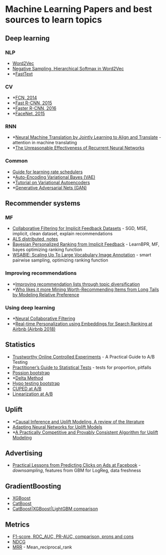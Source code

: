 # Machine Learning Papers and best sources to learn topics

## Deep learning
### NLP
- [Word2Vec](https://arxiv.org/pdf/1301.3781.pdf)
- [Negative Sampling, Hierarchical Softmax in Word2Vec](https://arxiv.org/pdf/1310.4546.pdf)
- *[FastText](https://arxiv.org/pdf/1607.04606.pdf)

### CV
- *[FCN, 2014](https://arxiv.org/pdf/1411.4038.pdf)
- *[Fast R-CNN, 2015](https://arxiv.org/pdf/1504.08083.pdf)
- *[Faster R-CNN, 2016](https://arxiv.org/pdf/1506.01497.pdf)
- *[FaceNet, 2015](https://arxiv.org/pdf/1503.03832.pdf)

### RNN
- *[Neural Machine Translation by Jointly Learning to Align and Translate](https://arxiv.org/abs/1409.0473) - attention in machine translating
- *[The Unreasonable Effectiveness of Recurrent Neural Networks](http://karpathy.github.io/2015/05/21/rnn-effectiveness/)

### Common
- [Guide for learning rate schedulers](https://www.kaggle.com/isbhargav/guide-to-pytorch-learning-rate-scheduling#7.-CyclicLR---triangular2)
- *[Auto-Encoding Variational Bayes (VAE)](https://arxiv.org/pdf/1312.6114.pdf)
- *[Tutorial on Variational Autoencoders](https://arxiv.org/pdf/1606.05908.pdf)
- *[Generative Adversarial Nets (GAN)](https://arxiv.org/pdf/1406.2661.pdf)


## Recommender systems
### MF
- [Collaborative Filtering for Implicit Feedback Datasets](http://yifanhu.net/PUB/cf.pdf) - SGD, MSE, implicit, clean dataset, explain recommendations
- [ALS distributed, notes](http://stanford.edu/~rezab/classes/cme323/S15/notes/lec14.pdf)
- [Bayesian Personalized Ranking from Implicit Feedback](https://arxiv.org/pdf/1205.2618.pdf) - LearnBPR, MF, bayes optimizing ranking function
- [WSABIE: Scaling Up To Large Vocabulary Image Annotation](http://www.thespermwhale.com/jaseweston/papers/wsabie-ijcai.pdf) - smart pairwise sampling, optimizing ranking function 

### Improving recommendations
- *[Improving recommendation lists through topic diversification](https://www.researchgate.net/publication/200110416_Improving_recommendation_lists_through_topic_diversification)
- *[Who likes it more Mining Worth-Recommending Items from Long Tails by Modeling Relative Preference](https://github.com/zzhaozeng/IRPapers/blob/master/Group5/Who%20likes%20it%20more%20Mining%20Worth-Recommending%20Items%20from%20Long%20Tails%20by%20Modeling%20Relative%20Preference..pdf)

### Using deep learning
- *[Neural Collaborative Filtering](https://arxiv.org/pdf/1708.05031.pdf)
- *[Real-time Personalization using Embeddings for Search Ranking at Airbnb (Airbnb 2018)](https://github.com/murufeng/awesome-papers/blob/master/Embedding/%5BAirbnb%20Embedding%5D%20Real-time%20Personalization%20using%20Embeddings%20for%20Search%20Ranking%20at%20Airbnb%20(Airbnb%202018).pdf)

## Statistics
- [Trustworthy Online Controlled Experiments](https://experimentguide.com) - A Practical Guide to A/B Testing
- [Practitioner’s Guide to Statistical Tests](https://medium.com/@vktech/practitioners-guide-to-statistical-tests-ed2d580ef04f) - tests for proportion, pitfalls
- [Possion bootstrap](https://www.unofficialgoogledatascience.com/2015/08/an-introduction-to-poisson-bootstrap26.html)
- *[Delta Method](https://arxiv.org/pdf/1803.06336.pdf)
- [Hypo testing bootstrap](https://en.wikipedia.org/wiki/Bootstrapping_(statistics)#Bootstrap_hypothesis_testing)
- [CUPED at A/B](https://exp-platform.com/Documents/2013-02-CUPED-ImprovingSensitivityOfControlledExperiments.pdf)
- [Linearization at A/B](https://www.researchgate.net/publication/322969314_Consistent_Transformation_of_Ratio_Metrics_for_Efficient_Online_Controlled_Experiments)

## Uplift
- *[Causal Inference and Uplift Modeling. A review of the literature](http://proceedings.mlr.press/v67/gutierrez17a/gutierrez17a.pdf)
- [Adapting Neural Networks for Uplift Models](marked_articles/2011.00041.pdf)
- *[A Practically Competitive and Provably Consistent Algorithm for Uplift Modeling](https://arxiv.org/pdf/1709.03683.pdf)

## Advertising
- [Practical Lessons from Predicting Clicks on Ads at Facebook](https://research.fb.com/wp-content/uploads/2016/11/practical-lessons-from-predicting-clicks-on-ads-at-facebook.pdf) - _downsampling_, features from GBM for LogReg, data freshness

## GradientBoosting
- [XGBoost](https://arxiv.org/pdf/1603.02754.pdf)
- [CatBoost](https://arxiv.org/pdf/1706.09516.pdf)
- [CatBoost|XGBoost|LightGBM comparison](https://towardsdatascience.com/catboost-vs-light-gbm-vs-xgboost-5f93620723db)

## Metrics
- [F1-score, ROC_AUC, PR-AUC, comparison, prons and cons](https://neptune.ai/blog/f1-score-accuracy-roc-auc-pr-auc#1)
- [NDCG](https://en.wikipedia.org/wiki/Discounted_cumulative_gain)
- [MRR](https://en.wikipedia.org/wiki/Mean_reciprocal_rank) - Mean_reciprocal_rank
